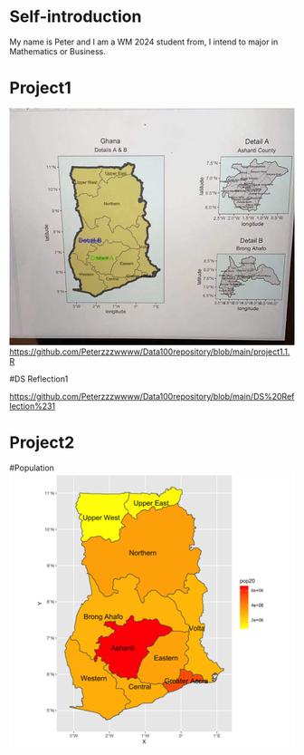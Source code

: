 # Self-introduction

My name is Peter and I am a WM 2024 student from, I intend to major in Mathematics or Business.



# Project1
![](WechatIMG366.jpeg)
https://github.com/Peterzzzwwww/Data100repository/blob/main/project1.1.R

#DS Reflection1


https://github.com/Peterzzzwwww/Data100repository/blob/main/DS%20Reflection%231

# Project2

#Population
![](lbr_pop19.png)
